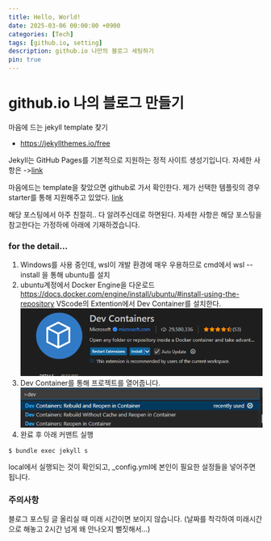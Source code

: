 ```yaml
---
title: Hello, World!
date: 2025-03-06 00:00:00 +0900
categories: [Tech]
tags: [github.io, setting]
description: github.io 나만의 블로그 세팅하기
pin: true
---
```


# github.io 나의 블로그 만들기

마음에 드는 jekyll template 찾기 
- <https://jekyllthemes.io/free>

Jekyll는 GitHub Pages를 기본적으로 지원하는 정적 사이트 생성기입니다. 자세한 사항은 ->[link](https://docs.github.com/ko/pages/setting-up-a-github-pages-site-with-jekyll/about-github-pages-and-jekyll)

마음에드는 template을 찾았으면 github로 가서 확인한다.
제가 선택한 템플릿의 경우 starter를 통해 지원해주고 있었다. [link](https://chirpy.cotes.page/posts/getting-started/)

해당 포스팅에서 아주 친절히.. 다 알려주신데로 하면된다. 
자세한 사항은 해당 포스팅을 참고한다는 가정하에 아래에 기재하겠습니다.

### for the detail...

1. Windows를 사용 중인데, wsl이 개발 환경에 매우 우용하므로 cmd에서 wsl --install 을 통해 ubuntu를 설치
2. ubuntu계정에서 Docker Engine을 다운로드 <https://docs.docker.com/engine/install/ubuntu/#install-using-the-repository> VScode의 Extention에서 Dev Container를 설치한다.
![docker](assets/img/posts/250306.docker.jpg)
3. Dev Container를 통해 프로젝트를 열어줍니다.
![devContainer](assets/img/posts/250306.devCon.jpg)
4. 완료 후 아래 커맨트 실행
```SHELL
$ bundle exec jekyll s
```

local에서 실행되는 것이 확인되고, _config.yml에 본인이 필요한 설정들을 넣어주면 됩니다. 

### 주의사항
블로그 포스팅 글 올리실 때 미래 시간이면 보이지 않습니다. (날짜를 착각하여 미래시간으로 해놓고 2시간 넘게 왜 안나오지 뻘짓해서...) 
